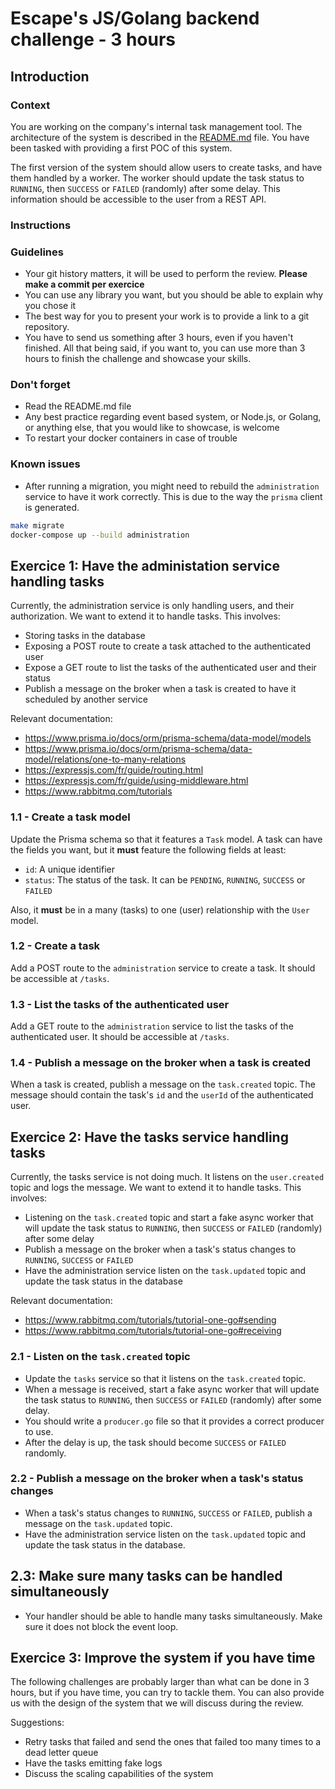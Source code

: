 # Escape's JS/Golang backend challenge - 3 hours

## Introduction

### Context

You are working on the company's internal task management tool. The architecture of the system is described in the [README.md](./README.md) file. You have been tasked with providing a first POC of this system.

The first version of the system should allow users to create tasks, and have them handled by a worker. The worker should update the task status to `RUNNING`, then `SUCCESS` or `FAILED` (randomly) after some delay. This information should be accessible to the user from a REST API.

### Instructions

### Guidelines

- Your git history matters, it will be used to perform the review. **Please make a commit per exercice**
- You can use any library you want, but you should be able to explain why you chose it
- The best way for you to present your work is to provide a link to a git repository.
- You have to send us something after 3 hours, even if you haven't finished. All that being said, if you want to, you can use more than 3 hours to finish the challenge and showcase your skills.

### Don't forget

- Read the README.md file
- Any best practice regarding event based system, or Node.js, or Golang, or anything else, that you would like to showcase, is welcome
- To restart your docker containers in case of trouble

### Known issues

- After running a migration, you might need to rebuild the `administration` service to have it work correctly. This is due to the way the `prisma` client is generated.

```bash
make migrate
docker-compose up --build administration
```

## Exercice 1: Have the administation service handling tasks

Currently, the administration service is only handling users, and their authorization. We want to extend it to handle tasks. This involves:

- Storing tasks in the database
- Exposing a POST route to create a task attached to the authenticated user
- Expose a GET route to list the tasks of the authenticated user and their status
- Publish a message on the broker when a task is created to have it scheduled by another service

Relevant documentation:

- <https://www.prisma.io/docs/orm/prisma-schema/data-model/models>
- <https://www.prisma.io/docs/orm/prisma-schema/data-model/relations/one-to-many-relations>
- <https://expressjs.com/fr/guide/routing.html>
- <https://expressjs.com/fr/guide/using-middleware.html>
- <https://www.rabbitmq.com/tutorials>

### 1.1 - Create a task model

Update the Prisma schema so that it features a `Task` model. A task can have the fields you want, but it **must** feature the following fields at least:

- `id`: A unique identifier
- `status`: The status of the task. It can be `PENDING`, `RUNNING`, `SUCCESS` or `FAILED`

Also, it **must** be in a many (tasks) to one (user) relationship with the `User` model.

### 1.2 - Create a task

Add a POST route to the `administration` service to create a task. It should be accessible at `/tasks`.

### 1.3 - List the tasks of the authenticated user

Add a GET route to the `administration` service to list the tasks of the authenticated user. It should be accessible at `/tasks`.

### 1.4 - Publish a message on the broker when a task is created

When a task is created, publish a message on the `task.created` topic. The message should contain the task's `id` and the `userId` of the authenticated user.

## Exercice 2: Have the tasks service handling tasks

Currently, the tasks service is not doing much. It listens on the `user.created` topic and logs the message. We want to extend it to handle tasks. This involves:

- Listening on the `task.created` topic and start a fake async worker that will update the task status to `RUNNING`, then `SUCCESS` or `FAILED` (randomly) after some delay
- Publish a message on the broker when a task's status changes to `RUNNING`, `SUCCESS` or `FAILED`
- Have the administration service listen on the `task.updated` topic and update the task status in the database

Relevant documentation:

- <https://www.rabbitmq.com/tutorials/tutorial-one-go#sending>
- <https://www.rabbitmq.com/tutorials/tutorial-one-go#receiving>

### 2.1 - Listen on the `task.created` topic

- Update the `tasks` service so that it listens on the `task.created` topic.
- When a message is received, start a fake async worker that will update the task status to `RUNNING`, then `SUCCESS` or `FAILED` (randomly) after some delay.
- You should write a `producer.go` file so that it provides a correct producer to use.
- After the delay is up, the task should become `SUCCESS` or `FAILED` randomly.

### 2.2 - Publish a message on the broker when a task's status changes

- When a task's status changes to `RUNNING`, `SUCCESS` or `FAILED`, publish a message on the `task.updated` topic.
- Have the administration service listen on the `task.updated` topic and update the task status in the database.

## 2.3: Make sure many tasks can be handled simultaneously

- Your handler should be able to handle many tasks simultaneously. Make sure it does not block the event loop.

## Exercice 3: Improve the system if you have time

The following challenges are probably larger than what can be done in 3 hours, but if you have time, you can try to tackle them. You can also provide us with the design of the system that we will discuss during the review.

Suggestions:

- Retry tasks that failed and send the ones that failed too many times to a dead letter queue
- Have the tasks emitting fake logs
- Discuss the scaling capabilities of the system
